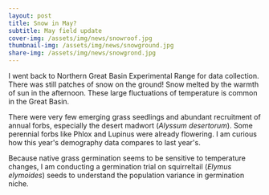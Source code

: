 ```yaml
---
layout: post
title: Snow in May?
subtitle: May field update
cover-img: /assets/img/news/snowroof.jpg
thumbnail-img: /assets/img/news/snowground.jpg
share-img: /assets/img/news/snowgrond.jpg
---
```


I went back to Northern Great Basin Experimental Range for data collection. There was still patches of snow on the ground! Snow melted by the warmth of sun in the afternoon. These large fluctuations of temperature is common in the Great Basin. 

There were very few emerging grass seedlings and  abundant recruitment of annual forbs, especially the desert madwort (*Alyssum desertorum*). Some perennial forbs like Phlox and Lupinus were already flowering. I am curious how this year's demography data compares to last year's.

Because native grass germination seems to be sensitive to temperature changes, I am conducting a germination trial on squirreltail (*Elymus elymoides*) seeds to understand the population variance in germination niche. 

